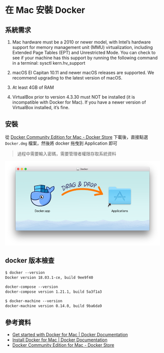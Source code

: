# 在 Mac 安裝 Docker


## 系統需求

1. Mac hardware must be a 2010 or newer model, with Intel’s hardware support for memory management unit (MMU) virtualization, including Extended Page Tables (EPT) and Unrestricted Mode. You can check to see if your machine has this support by running the following command in a terminal: sysctl kern.hv_support

2. macOS El Capitan 10.11 and newer macOS releases are supported. We recommend upgrading to the latest version of macOS.

3. At least 4GB of RAM

4. VirtualBox prior to version 4.3.30 must NOT be installed (it is incompatible with Docker for Mac). If you have a newer version of VirtualBox installed, it’s fine.

## 安裝

從 [Docker Community Edition for Mac - Docker Store](https://store.docker.com/editions/community/docker-ce-desktop-mac) 下載後，直接點選 `Docker.dmg` 檔案，然後將 docker 拖曳到 Application 即可

> 過程中需要輸入密碼，需要管理者權限存取系統資料

![docker mac](./images/docker-app-drag.png)

## docker 版本檢查

```shell
$ docker --version
Docker version 18.03.1-ce, build 9ee9f40
```

```shell
docker-compose --version
docker-compose version 1.21.1, build 5a3f1a3
```

```shell
$ docker-machine --version
docker-machine version 0.14.0, build 9ba6da9
```


## 參考資料
* [Get started with Docker for Mac | Docker Documentation](https://docs.docker.com/docker-for-mac/)
* [Install Docker for Mac | Docker Documentation](https://docs.docker.com/docker-for-mac/install/)
* [Docker Community Edition for Mac - Docker Store](https://store.docker.com/editions/community/docker-ce-desktop-mac)

